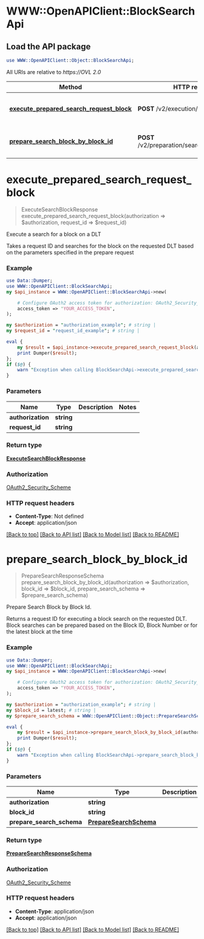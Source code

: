# WWW::OpenAPIClient::BlockSearchApi

## Load the API package
```perl
use WWW::OpenAPIClient::Object::BlockSearchApi;
```

All URIs are relative to *https://OVL 2.0*

Method | HTTP request | Description
------------- | ------------- | -------------
[**execute_prepared_search_request_block**](BlockSearchApi.md#execute_prepared_search_request_block) | **POST** /v2/execution/search/block | Execute a search for a block on a DLT
[**prepare_search_block_by_block_id**](BlockSearchApi.md#prepare_search_block_by_block_id) | **POST** /v2/preparation/search/block/{blockId} | Prepare Search Block by Block Id.


# **execute_prepared_search_request_block**
> ExecuteSearchBlockResponse execute_prepared_search_request_block(authorization => $authorization, request_id => $request_id)

Execute a search for a block on a DLT

Takes a request ID and searches for the block on the requested DLT based on the parameters specified in the prepare request

### Example
```perl
use Data::Dumper;
use WWW::OpenAPIClient::BlockSearchApi;
my $api_instance = WWW::OpenAPIClient::BlockSearchApi->new(

    # Configure OAuth2 access token for authorization: OAuth2_Security_Scheme
    access_token => 'YOUR_ACCESS_TOKEN',
);

my $authorization = "authorization_example"; # string | 
my $request_id = "request_id_example"; # string | 

eval {
    my $result = $api_instance->execute_prepared_search_request_block(authorization => $authorization, request_id => $request_id);
    print Dumper($result);
};
if ($@) {
    warn "Exception when calling BlockSearchApi->execute_prepared_search_request_block: $@\n";
}
```

### Parameters

Name | Type | Description  | Notes
------------- | ------------- | ------------- | -------------
 **authorization** | **string**|  | 
 **request_id** | **string**|  | 

### Return type

[**ExecuteSearchBlockResponse**](ExecuteSearchBlockResponse.md)

### Authorization

[OAuth2_Security_Scheme](../README.md#OAuth2_Security_Scheme)

### HTTP request headers

 - **Content-Type**: Not defined
 - **Accept**: application/json

[[Back to top]](#) [[Back to API list]](../README.md#documentation-for-api-endpoints) [[Back to Model list]](../README.md#documentation-for-models) [[Back to README]](../README.md)

# **prepare_search_block_by_block_id**
> PrepareSearchResponseSchema prepare_search_block_by_block_id(authorization => $authorization, block_id => $block_id, prepare_search_schema => $prepare_search_schema)

Prepare Search Block by Block Id.

Returns a request ID for executing a block search on the requested DLT. Block searches can be prepared based on the Block ID, Block Number or for the latest block at the time

### Example
```perl
use Data::Dumper;
use WWW::OpenAPIClient::BlockSearchApi;
my $api_instance = WWW::OpenAPIClient::BlockSearchApi->new(

    # Configure OAuth2 access token for authorization: OAuth2_Security_Scheme
    access_token => 'YOUR_ACCESS_TOKEN',
);

my $authorization = "authorization_example"; # string | 
my $block_id = latest; # string | 
my $prepare_search_schema = WWW::OpenAPIClient::Object::PrepareSearchSchema->new(); # PrepareSearchSchema | 

eval {
    my $result = $api_instance->prepare_search_block_by_block_id(authorization => $authorization, block_id => $block_id, prepare_search_schema => $prepare_search_schema);
    print Dumper($result);
};
if ($@) {
    warn "Exception when calling BlockSearchApi->prepare_search_block_by_block_id: $@\n";
}
```

### Parameters

Name | Type | Description  | Notes
------------- | ------------- | ------------- | -------------
 **authorization** | **string**|  | 
 **block_id** | **string**|  | 
 **prepare_search_schema** | [**PrepareSearchSchema**](PrepareSearchSchema.md)|  | 

### Return type

[**PrepareSearchResponseSchema**](PrepareSearchResponseSchema.md)

### Authorization

[OAuth2_Security_Scheme](../README.md#OAuth2_Security_Scheme)

### HTTP request headers

 - **Content-Type**: application/json
 - **Accept**: application/json

[[Back to top]](#) [[Back to API list]](../README.md#documentation-for-api-endpoints) [[Back to Model list]](../README.md#documentation-for-models) [[Back to README]](../README.md)

